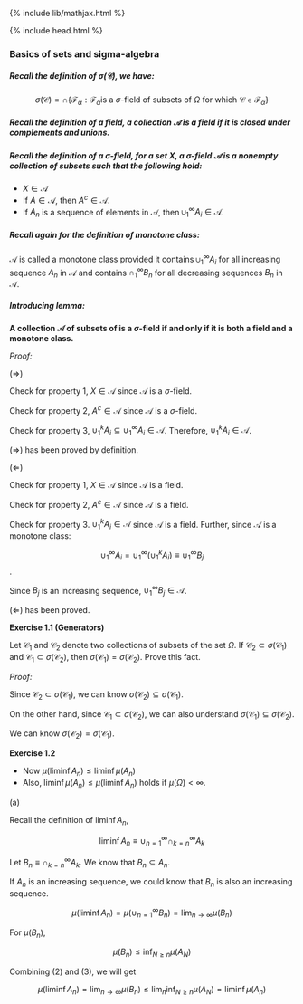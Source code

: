 
{% include lib/mathjax.html %}

{% include head.html %}

### Basics of sets and sigma-algebra

##### Recall the definition of $\sigma(\mathcal{C})$, we have: 

$$\sigma(\mathcal{C})=\cap\{\mathcal{F}_\alpha: \mathcal{F}_\alpha \text{is a } \sigma \text{-field of subsets of }  \Omega \text{ for which } \mathcal{C}\in \mathcal{F}_\alpha\}$$

##### Recall the definition of a field, a collection $\mathcal{A}$ is a field if it is closed under complements and unions. 

##### Recall the definition of a $\sigma$-field, for a set $X$, a $\sigma$-field $\mathcal{A}$ is a nonempty collection of subsets such that the following hold: 

- $X \in \mathcal{A}$
-  If $A\in \mathcal{A}$, then $A^c\in \mathcal{A}$. 
- If $A_n$ is a sequence of elements in $\mathcal{A}$, then $\cup_1^\infty A_i\in \mathcal{A}$. 

##### Recall again for the definition of monotone class: 

$\mathcal{A}$ is called a monotone class provided it contains $\cup_1^\infty A_i$ for all increasing sequence $A_n$ in $\mathcal{A}$ and contains $\cap_1^\infty B_n$ for all decreasing sequences $B_n$ in $\mathcal{A}$. 

##### Introducing lemma: 

**A collection $\mathcal{A}$ of subsets of  is a $\sigma$-field if and only if it is both a field and a monotone class.**

*Proof:*

($\Rightarrow$)

Check for property 1, $X\in \mathcal{A}$ since $\mathcal{A}$ is a $\sigma$-field. 

Check for property 2, $A^c \in \mathcal{A}$ since $\mathcal{A}$ is a $\sigma$-field. 

Check for property 3, $\cup_1^kA_i \subseteq \cup_1^\infty A_i \in \mathcal{A}$. Therefore, $\cup_1^kA_i \in \mathcal{A}$. 

($\Rightarrow$) has been proved by definition. 

($\Leftarrow$)

Check for property 1, $X\in \mathcal{A}$ since $\mathcal{A}$ is a field. 

Check for property 2, $A^c\in \mathcal{A}$ since $\mathcal{A}$ is a field. 

Check for property 3. $\cup_1^kA_i\in \mathcal{A}$ since $\mathcal{A}$ is a field. Further, since $\mathcal{A}$ is a monotone class: 

$$\cup_1^\infty A_i = \cup_1^\infty (\cup_1^k A_i) \equiv \cup_1^\infty B_j$$. 

Since $B_j$ is an increasing sequence, $\cup_1^\infty B_j \in \mathcal{A}$. 

 ($\Leftarrow$) has been proved. 

**Exercise 1.1 (Generators)**

Let $\mathcal{C}_1$ and $\mathcal{C}_2$ denote two collections of subsets of the
set $\Omega$. If $\mathcal{C}_2 \subset \sigma(\mathcal{C}_1)$ and $\mathcal{C}_1 \subset \sigma(\mathcal{C}_2)$, then $\sigma(\mathcal{C}_1)=\sigma(\mathcal{C}_2)$. Prove this fact. 

*Proof:*

Since $\mathcal{C}_2 \subset \sigma(\mathcal{C}_1)$, we can know $\sigma(\mathcal{C_2})\subseteq \sigma(\mathcal{C_1})$. 

On the other hand, since $\mathcal{C}_1 \subset \sigma(\mathcal{C}_2)$, we can also understand $\sigma(\mathcal{C_1})\subseteq \sigma(\mathcal{C_2})$. 

We can know $\sigma(\mathcal{C_2}) = \sigma(\mathcal{C_1})$. 





**Exercise 1.2**
- Now $\mu(\liminf A_n)\leq \liminf \mu(A_n)$
- Also, $\liminf \mu(A_n)\leq \mu(\liminf A_n)$ holds if $\mu(\Omega) < \infty$. 

(a)

Recall the definition of $\liminf A_n$, 

 $$\liminf A_n \equiv \cup_{n=1}^{\infty} \cap_{k=n}^{\infty} A_k$$


Let $B_n\equiv \cap_{k=n}^{\infty}A_k$. We know that $B_n \subseteq A_n$. 

If $A_n$ is an increasing sequence, we could know that $B_n$ is also an increasing sequence. 

$$\mu(\liminf A_n) = \mu(\cup_{n=1}^{\infty} B_n)=\lim_{n\rightarrow \infty} \mu(B_n)$$

For $\mu(B_n)$, 

$$ \mu(B_n) \leq \inf_{N\geq n}\mu(A_N)$$

Combining (2) and (3), we will get

$$\mu(\liminf A_n) = \lim_{n\rightarrow \infty} \mu(B_n) \leq \lim_{n} \inf_{N\geq n} \mu(A_N) = \liminf \mu(A_n)$$

